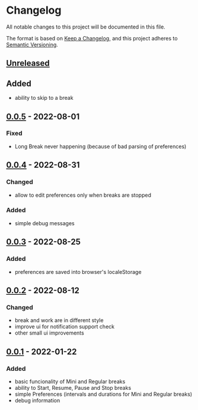 # Changelog
All notable changes to this project will be documented in this file.

The format is based on [Keep a Changelog](https://keepachangelog.com/en/1.0.0/),
and this project adheres to [Semantic Versioning](https://semver.org/spec/v2.0.0.html).

## [Unreleased]

## Added 
- ability to skip to a break
 
## [0.0.5] - 2022-08-01
### Fixed
- Long Break never happening (because of bad parsing of preferences)

## [0.0.4] - 2022-08-31
### Changed
- allow to edit preferences only when breaks are stopped

### Added
- simple debug messages

## [0.0.3] - 2022-08-25
### Added
- preferences are saved into browser's localeStorage

## [0.0.2] - 2022-08-12
### Changed
- break and work are in different style
- improve ui for notification support check
- other small ui improvements

## [0.0.1] - 2022-01-22
### Added
- basic funcionality of Mini and Regular breaks
- ability to Start, Resume, Pause and Stop breaks 
- simple Preferences (intervals and durations for Mini and Regular breaks)
- debug information

[Unreleased]: https://github.com/hovancik/stretchly-for-web/compare/v0.0.5...HEAD
[0.0.5]: https://github.com/hovancik/stretchly-for-web/compare/v0.0.4...v0.0.5
[0.0.4]: https://github.com/hovancik/stretchly-for-web/compare/v0.0.3...v0.0.4
[0.0.3]: https://github.com/hovancik/stretchly-for-web/compare/v0.0.2...v0.0.3
[0.0.2]: https://github.com/hovancik/stretchly-for-web/compare/v0.0.1...v0.0.2
[0.0.1]: https://github.com/hovancik/stretchly-for-web/releases/tag/v0.0.1
